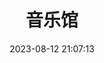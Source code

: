 ---
title: 音乐馆
date: 2023-08-12 21:07:13
type: music
aplayer: true
top_img: false
comments: false
aside: false
---